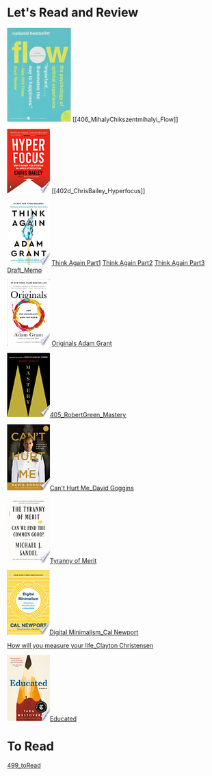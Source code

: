 # Let's Read and Review

![](406_i.png)
[[406_MihalyChikszentmihalyi_Flow]]

![](hyper.png)
[[402d_ChrisBailey_Hyperfocus]]

![](thi.png) 
[Think Again Part1](401b1_AdamGrant_ThinkAgain_Part1.md) 
[Think Again Part2](401b2_AdamGrant_ThinkAgain_Part2.md) 
[Think Again Part3](401b3_AdamGrant_ThinkAgain_Part3.md) 
[ Draft_Memo ](401a_AdamGrant_ThinkAgain_memo.md) 

![](ori.png)
[Originals Adam Grant](401_AdamGrant_Originals.md)
 
![](mas.png)[405_RobertGreen_Mastery](405_RobertGreen_Mastery.md)

![](cant.png)[Can't Hurt Me_David Goggins](403_DavidGoggins_CantHurtMe.md)


![](tyr.png)[Tyranny of Merit]()

![](dig.png)[Digital Minimalism_Cal Newport]()

[How will you measure your life_Clayton Christensen]()

![](edu.png)[Educated]()



# To Read
[499_toRead](499_toRead.md)

